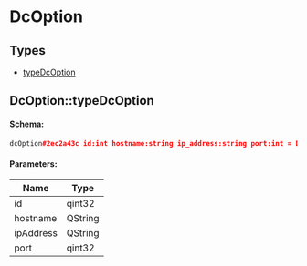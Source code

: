 # DcOption

## Types

* [typeDcOption](#dcoptiontypedcoption)

## DcOption::typeDcOption

#### Schema:

```c++
dcOption#2ec2a43c id:int hostname:string ip_address:string port:int = DcOption;
```

#### Parameters:

|Name|Type|
|----|----|
|id|qint32|
|hostname|QString|
|ipAddress|QString|
|port|qint32|

